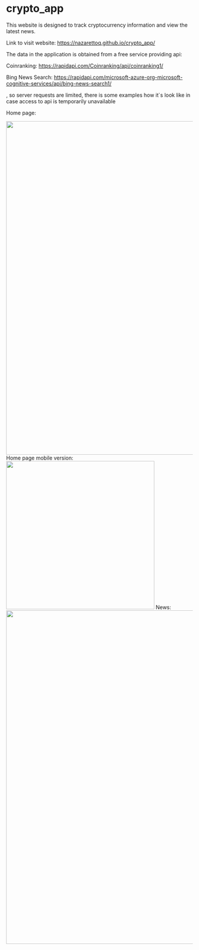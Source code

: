 # crypto_app
This website is designed to track cryptocurrency information and view the latest news.



Link to visit website: https://nazarettoq.github.io/crypto_app/

The data in the application is obtained from a free service providing api:

Coinranking: https://rapidapi.com/Coinranking/api/coinranking1/

Bing News Search: https://rapidapi.com/microsoft-azure-org-microsoft-cognitive-services/api/bing-news-search1/

, so server requests are limited, there is some examples how it`s look like in case access to api is temporarily unavailable

Home page:

<img src="https://user-images.githubusercontent.com/51248691/141106708-2d494f23-2cbc-4c40-83b3-981398992e30.png" width="900">
Home page mobile version:

<img src="https://user-images.githubusercontent.com/51248691/141107757-eaecb885-f169-4c86-af6d-13541ae4d2b3.png" width="400">
News:

<img src="https://user-images.githubusercontent.com/51248691/141106754-78749755-d8b5-4262-84bf-faf7645aa689.png" width="900">



